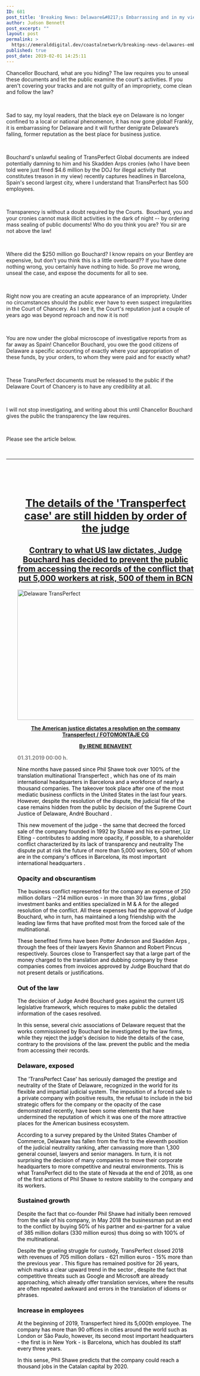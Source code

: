 ```yaml
---
ID: 681
post_title: 'Breaking News: Delaware&#8217;s Embarrassing and in my view, Unlawful Concealment of Public Documents, by Delaware Chancellor Andre Bouchard, has made the Newspapers in Spain!!! '
author: Judson Bennett
post_excerpt: ""
layout: post
permalink: >
  https://emeralddigital.dev/coastalnetwork/breaking-news-delawares-embarrassing-and-in-my-view-unlawful-concealment-of-public-documents-by-delaware-chancellor-andre-bouchard-has-made-the-newspapers-in-spain/
published: true
post_date: 2019-02-01 14:25:11
---
```

Chancellor Bouchard, what are you hiding? The law requires you to unseal these documents and let the public examine the court's activities. If you aren't covering your tracks and are not guilty of an impropriety, come clean and follow the law?

&nbsp;

Sad to say, my loyal readers, that the black eye on Delaware is no longer confined to a local or national phenomenon, it has now gone global! Frankly, it is embarrassing for Delaware and it will further denigrate Delaware’s falling, former reputation as the best place for business justice.

&nbsp;

Bouchard's unlawful sealing of TransPerfect Global documents are indeed potentially damning to him and his Skadden Arps cronies (who I have been told were just fined $4.6 million by the DOJ for illegal activity that constitutes treason in my view) recently captures headlines in Barcelona, Spain's second largest city, where I understand that TransPerfect has 500 employees.

&nbsp;

Transparency is without a doubt required by the Courts.  Bouchard, you and your cronies cannot mask illicit activities in the dark of night -- by ordering mass sealing of public documents! Who do you think you are? You sir are not above the law!

&nbsp;

Where did the $250 million go Bouchard? I know repairs on your Bentley are expensive, but don't you think this is a little overboard?? If you have done nothing wrong, you certainly have nothing to hide. So prove me wrong, unseal the case, and expose the documents for all to see.

&nbsp;

Right now you are creating an acute appearance of an impropriety. Under no circumstances should the public ever have to even suspect irregularities in the Court of Chancery. As I see it, the Court's reputation just a couple of years ago was beyond reproach and now it is not!

&nbsp;

You are now under the global microscope of investigative reports from as far away as Spain! Chancellor Bouchard, you owe the good citizens of Delaware a specific accounting of exactly where your appropriation of these funds, by your orders, to whom they were paid and for exactly what?

&nbsp;

These TransPerfect documents must be released to the public if the Delaware Court of Chancery is to have any credibility at all.

&nbsp;

I will not stop investigating, and writing about this until Chancellor Bouchard gives the public the transparency the law requires.

&nbsp;

Please see the article below.

&nbsp;

<hr />

&nbsp;

&nbsp;
<h1 style="text-align:center;padding-left:30px;"><a href="https://conta.cc/2RwMNO9" target="_blank" rel="noopener noreferrer">The details of the 'Transperfect case' are still hidden by order of the judge</a></h1>
<h2 style="text-align:center;padding-left:30px;"><a href="https://conta.cc/2RwMNO9" target="_blank" rel="noopener noreferrer">Contrary to what US law dictates, Judge Bouchard has decided to prevent the public from accessing the records of the conflict that put 5,000 workers at risk, 500 of them in BCN</a></h2>
<p style="padding-left:30px;"></p>
<p style="padding-left:30px;"><a href="https://conta.cc/2RwMNO9" target="_blank" rel="noopener noreferrer"><img class=" size-full wp-image-682 aligncenter" src="http://emeralddigital.dev/coastalnetwork/wp-content/uploads/2019/02/delaware-transperfect.jpg" alt="Delaware TransPerfect" width="670" height="350" /></a></p>
<p style="padding-left:30px;"></p>
<p style="text-align:center;padding-left:30px;"><a href="https://conta.cc/2RwMNO9" target="_blank" rel="noopener noreferrer"><strong>The American justice dictates a resolution on the company Transperfect / FOTOMONTAJE CG</strong></a></p>
<p style="text-align:center;padding-left:30px;"></p>
<p style="text-align:center;padding-left:30px;"><a href="https://conta.cc/2RwMNO9" target="_blank" rel="noopener noreferrer"><strong>By IRENE BENAVENT</strong></a></p>
<p style="padding-left:30px;"></p>
<p style="padding-left:30px;"><span style="color:#808080;"><strong>01.31.2019 00:00 h.</strong></span></p>
<p style="padding-left:30px;"></p>
<p style="padding-left:30px;"><span style="color:#000000;">Nine months have passed since Phil Shawe took over 100% of the translation multinational Transperfect , which has one of its main international headquarters in Barcelona and a workforce of nearly a thousand companies. The takeover took place after one of the most mediatic business conflicts in the United States in the last four years. However, despite the resolution of the dispute, the judicial file of the case remains hidden from the public by decision of the Supreme Court Justice of Delaware, André Bouchard .</span></p>
<p style="padding-left:30px;"></p>
<p style="padding-left:30px;"><span style="color:#000000;">This new movement of the judge - the same that decreed the forced sale of the company founded in 1992 by Shawe and his ex-partner, Liz Elting - contributes to adding more opacity, if possible, to a shareholder conflict characterized by its lack of transparency and neutrality The dispute put at risk the future of more than 5,000 workers, 500 of whom are in the company's offices in Barcelona, its most important international headquarters .</span></p>
<p style="padding-left:30px;"></p>

<h3 style="padding-left:30px;"><span style="color:#000000;">Opacity and obscurantism</span></h3>
<p style="padding-left:30px;"></p>
<p style="padding-left:30px;"><span style="color:#000000;">The business conflict represented for the company an expense of 250 million dollars --214 million euros - in more than 30 law firms , global investment banks and entities specialized in M &amp; A for the alleged resolution of the conflict. All these expenses had the approval of Judge Bouchard, who in turn, has maintained a long friendship with the leading law firms that have profited most from the forced sale of the multinational.</span></p>
<p style="padding-left:30px;"></p>
<p style="padding-left:30px;"><span style="color:#000000;">These benefited firms have been Potter Anderson and Skadden Arps , through the fees of their lawyers Kevin Shannon and Robert Pincus respectively. Sources close to Transperfect say that a large part of the money charged to the translation and dubbing company by these companies comes from invoices approved by Judge Bouchard that do not present details or justifications.</span></p>
<p style="padding-left:30px;"></p>

<h3 style="padding-left:30px;"><span style="color:#000000;">Out of the law</span></h3>
<p style="padding-left:30px;"></p>
<p style="padding-left:30px;"><span style="color:#000000;">The decision of Judge André Bouchard goes against the current US legislative framework, which requires to make public the detailed information of the cases resolved.</span></p>
<p style="padding-left:30px;"><span style="color:#000000;">In this sense, several civic associations of Delaware request that the works commissioned by Bouchard be investigated by the law firms, while they reject the judge's decision to hide the details of the case, contrary to the provisions of the law. prevent the public and the media from accessing their records.</span></p>
<p style="padding-left:30px;"></p>

<h3 style="padding-left:30px;"><span style="color:#000000;">Delaware, exposed</span></h3>
<p style="padding-left:30px;"></p>
<p style="padding-left:30px;"></p>
<p style="padding-left:30px;"><span style="color:#000000;">The 'TransPerfect Case' has seriously damaged the prestige and neutrality of the State of Delaware, recognized in the world for its flexible and impartial judicial system. The imposition of a forced sale to a private company with positive results, the refusal to include in the bid strategic offers for the company or the opacity of the case demonstrated recently, have been some elements that have undermined the reputation of which it was one of the more attractive places for the American business ecosystem.</span></p>
<p style="padding-left:30px;"></p>
<p style="padding-left:30px;"><span style="color:#000000;">According to a survey prepared by the United States Chamber of Commerce, Delaware has fallen from the first to the eleventh position of the judicial neutrality ranking, after canvassing more than 1,300 general counsel, lawyers and senior managers. In turn, it is not surprising the decision of many companies to move their corporate headquarters to more competitive and neutral environments. This is what TransPerfect did to the state of Nevada at the end of 2018, as one of the first actions of Phil Shawe to restore stability to the company and its workers.</span></p>
<p style="padding-left:30px;"></p>

<h3 style="padding-left:30px;"><span style="color:#000000;">Sustained growth</span></h3>
<p style="padding-left:30px;"></p>
<p style="padding-left:30px;"><span style="color:#000000;">Despite the fact that co-founder Phil Shawe had initially been removed from the sale of his company, in May 2018 the businessman put an end to the conflict by buying 50% of his partner and ex-partner for a value of 385 million dollars (330 million euros) thus doing so with 100% of the multinational.</span></p>
<p style="padding-left:30px;"></p>
<p style="padding-left:30px;"><span style="color:#000000;">Despite the grueling struggle for custody, TransPerfect closed 2018 with revenues of 705 million dollars - 621 million euros - 15% more than the previous year . This figure has remained positive for 26 years, which marks a clear upward trend in the sector , despite the fact that competitive threats such as Google and Microsoft are already approaching, which already offer translation services, where the results are often repeated awkward and errors in the translation of idioms or phrases.</span></p>
<p style="padding-left:30px;"></p>

<h3 style="padding-left:30px;"><span style="color:#000000;">Increase in employees</span></h3>
<p style="padding-left:30px;"></p>
<p style="padding-left:30px;"><span style="color:#000000;">At the beginning of 2019, Transperfect hired its 5,000th employee. The company has more than 90 offices in cities around the world such as London or Sâo Paulo, however, its second most important headquarters - the first is in New York - is Barcelona, which has doubled its staff every three years.</span></p>
<p style="padding-left:30px;"><span style="color:#000000;">In this sense, Phil Shawe predicts that the company could reach a thousand jobs in the Catalan capital by 2020.</span></p>
<p style="padding-left:30px;"></p>
<p style="padding-left:30px;"></p>